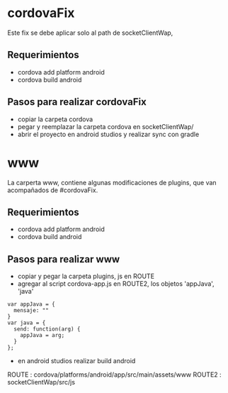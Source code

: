 # cordovaFix 

Este fix se debe aplicar solo al path de socketClientWap, 

## Requerimientos

 * cordova add platform android
 * cordova build android

## Pasos para realizar cordovaFix

 * copiar la carpeta cordova
 * pegar y reemplazar la carpeta cordova en socketClientWap/
 * abrir el proyecto en android studios y realizar sync con gradle

# www 

La carperta www, contiene algunas modificaciones de plugins, 
que van acompañados de #cordovaFix.

## Requerimientos

 * cordova add platform android
 * cordova build android 

## Pasos para realizar www 

 * copiar y pegar la carpeta plugins, js en ROUTE
 * agregar al script cordova-app.js en ROUTE2, los objetos 'appJava', 'java'
```objetos
var appJava = {
  mensaje: ""
}
var java = {
  send: function(arg) {
    appJava = arg;
  }
};
```
* en android studios realizar build android

ROUTE : cordova/platforms/android/app/src/main/assets/www
ROUTE2 : socketClientWap/src/js
